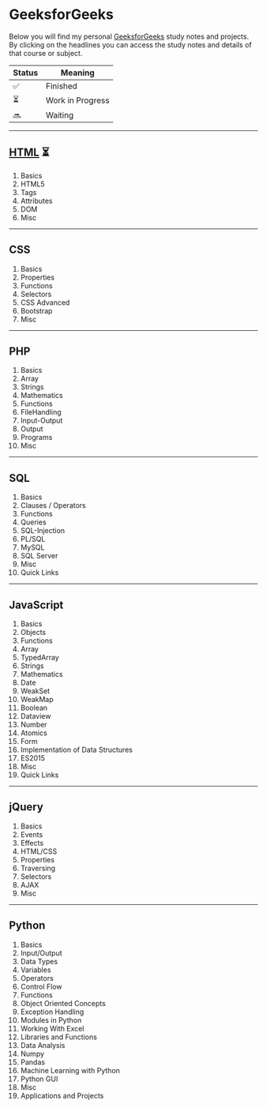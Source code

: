 # GeeksforGeeks
Below you will find my personal [GeeksforGeeks](https://www.geeksforgeeks.org/) study notes and projects. By clicking on the headlines you can access the study notes and details of that course or subject.

| Status | Meaning |
|--|--|
| ✅ | Finished |
| ⏳ | Work in Progress |
| 🔜 | Waiting |

---------------

## [HTML](https://github.com/hevalhazalkurt/Learn_Code_Study_Notes/tree/master/GeeksforGeeks/HTML) ⏳
1. Basics
2. HTML5
3. Tags
4. Attributes
5. DOM
6. Misc
---------------

## CSS
1. Basics
2. Properties
3. Functions
4. Selectors
5. CSS Advanced
6. Bootstrap
7. Misc

---------------

## PHP
1. Basics
2. Array
3. Strings
4. Mathematics
5. Functions
6. FileHandling
7. Input-Output
8. Output
9. Programs
10. Misc

---------------

## SQL
1. Basics
2. Clauses / Operators
3. Functions
4. Queries
5. SQL-Injection
6. PL/SQL
7. MySQL
8. SQL Server
9. Misc
10. Quick Links

---------------

## JavaScript
1. Basics
2. Objects
3. Functions
4. Array
5. TypedArray
6. Strings
7. Mathematics
8. Date
9. WeakSet
10. WeakMap
11. Boolean
12. Dataview
13. Number
14. Atomics
15. Form
16. Implementation of Data Structures
17. ES2015
18. Misc
19. Quick Links


---------------

## jQuery
1. Basics
2. Events
3. Effects
4. HTML/CSS
5. Properties
6. Traversing
7. Selectors
8. AJAX
9. Misc

---------------

## Python
1. Basics
2. Input/Output
3. Data Types
4. Variables
5. Operators
6. Control Flow
7. Functions
8. Object Oriented Concepts
9. Exception Handling
10. Modules in Python
11. Working With Excel
12. Libraries and Functions
13. Data Analysis
14. Numpy
15. Pandas
16. Machine Learning with Python
17. Python GUI
18. Misc
19. Applications and Projects
